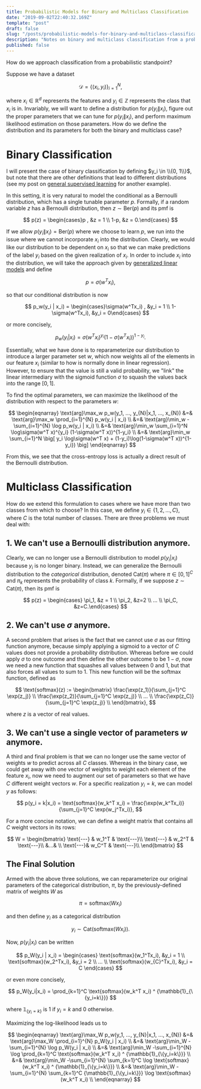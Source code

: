 ```yaml
---
title: Probabilistic Models for Binary and Multiclass Classification 
date: "2019-09-02T22:40:32.169Z"
template: "post"
draft: false
slug: "/posts/probabilistic-models-for-binary-and-multiclass-classification/"
description: "Notes on binary and multiclass classification from a probabilistic formulation."
published: false
---
```

How do we approach classification from a probabilistic standpoint?

Suppose we have a dataset 

$$\mathcal{D} = \{(x_i, y_i)\}_{i=1}^N,$$ 

where $x_i \in \mathbb{R}^d$ represents the features and $y_i \in \mathbb{Z}$ represents the class that $x_i$ is in. Invariably, we will want to define a distribution for $p(y_i \| x_i)$, figure out the proper parameters that we can tune for $p(y_i\|x_i)$, and perform maximum likelihood estimation on those parameters. How do we define the distribution and its parameters for both the binary and multiclass case?

# Binary Classification
I will present the case of binary classification by defining $y_i \in \\{0, 1\\}$, but note that there are other definitions that lead to different distributions (see my post on [general supervised learning](alanqwang.com/posts/general-framework-for-supervised-learning/#logistic-regression) for another example).

In this setting, it is very natural to model the conditional as a Bernoulli distribution, which has a single tunable parameter $p$. Formally, if a random variable $z$ has a Bernoulli distribution, then $z\sim \text{Ber}(p)$ and its pmf is

$$
p(z) = \begin{cases}p , &z = 1 \\ 1-p, &z = 0.\end{cases}
$$

If we allow $p(y_i\|x_i) = \text{Ber}(p)$ where we choose to learn $p$, we run into the issue where we cannot incorporate $x_i$ into the distribution. Clearly, we would like our distribution to be dependent on $x_i$ so that we can make predictions of the label $y_i$ based on the given realization of $x_i$. In order to include $x_i$ into the distribution, we will take the approach given by [generalized linear models](https://en.wikipedia.org/wiki/Generalized_linear_model) and define 

$$p = \sigma(w^T x_i),$$

so that our conditional distribution is now

$$
p_w(y_i | x_i) = \begin{cases}\sigma(w^Tx_i) , &y_i = 1 \\ 1-\sigma(w^Tx_i), &y_i = 0\end{cases}
$$

or more concisely,

$$
p_w(y_i | x_i) = \sigma(w^T x_i)^{y_i} (1-\sigma(w^T x_i))^{1-y_i}.
$$

Essentially, what we have done is to reparameterize our distribution to introduce a larger parameter set $w$, which now weights all of the elements in our feature $x_i$ (similar to how is normally done in linear regression). However, to ensure that the value is still a valid probability, we "link" the linear intermediary with the sigmoid function $\sigma$ to squash the values back into the range $[0, 1]$.

To find the optimal parameters, we can maximize the likelihood of the distribution with respect to the parameters $w$:

$$
\begin{eqnarray}
\text{arg}\max_w p_w(y_1, ..., y_{N}|x_1, ..., x_{N}) &=& \text{arg}\max_w \prod_{i=1}^{N} p_w(y_i | x_i) \\
&=& \text{arg}\min_w -\sum_{i=1}^{N} \log p_w(y_i | x_i) \\
&=& \text{arg}\min_w \sum_{i=1}^N \log\sigma(w^T x)^{y_i} (1-\sigma(w^T x))^{1-y_i} \\
&=& \text{arg}\min_w \sum_{i=1}^N \big[ y_i \log\sigma(w^T x) + (1-y_i)\log(1-\sigma(w^T x))^{1-y_i}) \big]
\end{eqnarray}
$$

From this, we see that the cross-entropy loss is actually a direct result of the Bernoulli distribution.

# Multiclass Classification
How do we extend this formulation to cases where we have more than two classes from which to choose? In this case, we define $y_i \in \{1, 2, ..., C\}$, where $C$ is the total number of classes. There are three problems we must deal with:

## 1. We can't use a Bernoulli distribution anymore.
Clearly, we can no longer use a Bernoulli distribution to model $p(y_i|x_i)$ because $y_i$ is no longer binary. Instead, we can generalize the Bernoulli distribution to the *categorical* distribution, denoted $\text{Cat}(\pi)$ where $\pi \in [0,1]^C$ and $\pi_k$ represents the probability of class $k$. Formally, if we suppose $z \sim \text{Cat}(\pi)$, then its pmf is

$$
p(z) = \begin{cases} \pi_1, &z = 1 \\ \pi_2, &z=2 \\ ... \\ \pi_C, &z=C.\end{cases}
$$

## 2. We can't use $\sigma$ anymore.
A second problem that arises is the fact that we cannot use $\sigma$ as our fitting function anymore, because simply applying a sigmoid to a vector of $C$ values does not provide a probability distribution. Whereas before we could apply $\sigma$ to one outcome and then define the other outcome to be $1-\sigma$, now we need a new function that squashes all values between $0$ and $1$, but that also forces all values to sum to $1$. This new function will be the softmax function, defined as

$$
\text{softmax}(z) := \begin{bmatrix}
\frac{\exp(z_1)}{\sum_{j=1}^C \exp(z_j)} \\ 
\frac{\exp(z_2)}{\sum_{j=1}^C \exp(z_j)} \\ 
... \\
\frac{\exp(z_C)}{\sum_{j=1}^C \exp(z_j)} \\ 
\end{bmatrix},
$$

where $z$ is a vector of real values.

## 3. We can't use a single vector of parameters $w$ anymore.
A third and final problem is that we can no longer use the same vector of weights $w$ to predict across all $C$ classes. Whereas in the binary case, we could get away with one vector of weights to weight each element of the feature $x_i$, now we need to augment our set of parameters so that we have $C$ different weight vectors $w$. For a specific realization $y_i = k$, we can model $y$ as follows:

$$
p(y_i = k|x_i) = \text{softmax}(w_k^T x_i) = \frac{\exp(w_k^Tx_i)}{\sum_{j=1}^C \exp(w_j^Tx_i)},
$$

For a more concise notation, we can define a weight matrix that contains all $C$ weight vectors in its rows:

$$
W = \begin{bmatrix}
\text{---} & w_1^T & \text{---}\\
\text{---} & w_2^T & \text{---}\\
&...& \\
\text{---}& w_C^T & \text{---}\\
\end{bmatrix}
$$

## The Final Solution
Armed with the above three solutions, we can reparameterize our original parameters of the categorical distribution, $\pi$, by the previously-defined matrix of weights $W$ as 

$$
\pi = \text{softmax}(Wx_i)
$$

and then define $y_i$ as a categorical distribution

$$
y_i \sim \text{Cat}(\text{softmax}(Wx_i)).
$$

Now, $p(y_i | x_i)$ can be written

$$
p_W(y_i | x_i) = 
\begin{cases}
    \text{softmax}(w_1^Tx_i), &y_i = 1 \\
    \text{softmax}(w_2^Tx_i), &y_i = 2 \\
    ... \\
    \text{softmax}(w_{C}^Tx_i), &y_i = C 
\end{cases}
$$

or even more concisely,

$$
p_W(y_i|x_i) = \prod_{k=1}^C \text{softmax}(w_k^T x_i) ^ {\mathbb{1}_{\{y_i=k\}}}
$$

where $\mathbb{1}_{\{y_i=k\}}$ is $1$ if $y_i=k$ and $0$ otherwise.

Maximizing the log-likelihood leads us to

$$
\begin{eqnarray}
\text{arg}\max_W p_w(y_1, ..., y_{N}|x_1, ..., x_{N}) &=& \text{arg}\max_W \prod_{i=1}^{N} p_W(y_i | x_i) \\
&=& \text{arg}\min_W -\sum_{i=1}^{N} \log p_W(y_i | x_i) \\
&=& \text{arg}\min_W -\sum_{i=1}^{N} \log \prod_{k=1}^C \text{softmax}(w_k^T x_i) ^ {\mathbb{1}_{\{y_i=k\}}} \\
&=& \text{arg}\min_W -\sum_{i=1}^{N} \sum_{k=1}^C \log \text{softmax}(w_k^T x_i) ^ {\mathbb{1}_{\{y_i=k\}}} \\
&=& \text{arg}\min_W -\sum_{i=1}^{N} \sum_{k=1}^C {\mathbb{1}_{\{y_i=k\}}} \log \text{softmax}(w_k^T x_i) \\
\end{eqnarray}
$$
